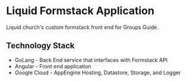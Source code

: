 # Liquid Formstack Application

Liquid church's custom formstack front end for Groups Guide.

## Technology Stack

* GoLang - Back End service that interfaces with Formstack API
* Angular - Front end application
* Google Cloud - AppEngine Hosting, Datastore, Storage, and Logger


